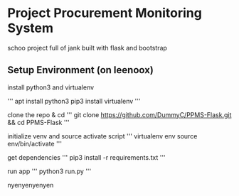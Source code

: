 # Project Procurement Monitoring System

schoo project full of jank
built with flask and bootstrap

## Setup Environment (on leenoox)

install python3 and virtualenv

'''
apt install python3
pip3 install virtualenv
'''

clone the repo & cd
'''
git clone https://github.com/DummyC/PPMS-Flask.git && cd PPMS-Flask
'''

initialize venv and source activate script
'''
virtualenv env
source env/bin/activate
'''

get dependencies
'''
pip3 install -r requirements.txt
'''

run app
'''
python3 run.py
'''

nyenyenyenyen